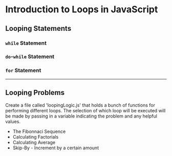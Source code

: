 # Introduction to Loops in JavaScript

## Looping Statements

### `while` Statement

### `do`-`while` Statement


### `for` Statement

----

## Looping Problems

Create a file called 'loopingLogic.js' that holds a bunch of functions for performing different loops. The selection of which loop will be executed will be made by passing in a variable indicating the problem and any helpful values.

- The Fibonnaci Sequence
- Calculating Factorials
- Calculating Average
- Skip-By - Increment by a certain amount

